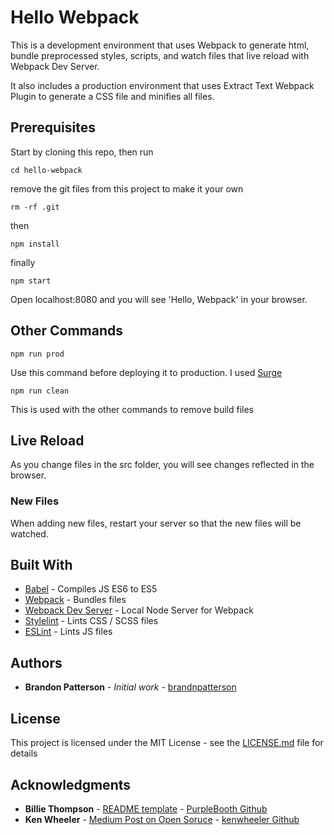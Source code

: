 # Hello Webpack

This is a development environment that uses Webpack to generate html, bundle preprocessed styles, scripts, and watch files that live reload with Webpack Dev Server.

It also includes a production environment that uses Extract Text Webpack Plugin to generate a CSS file and minifies all files.

## Prerequisites

Start by cloning this repo, then run

```
cd hello-webpack
```

remove the git files from this project to make it your own
```
rm -rf .git
```

then
```
npm install
```
finally
```
npm start
```

Open localhost:8080 and you will see 'Hello, Webpack' in your browser.

## Other Commands

```
npm run prod
```
Use this command before deploying it to production. I used [Surge](https://surge.sh/)

```
npm run clean
```
This is used with the other commands to remove build files


## Live Reload

As you change files in the src folder, you will see changes reflected in the browser.

### New Files
When adding new files, restart your server so that the new files will be watched.

## Built With

* [Babel](https://babeljs.io/) - Compiles JS ES6 to ES5
* [Webpack](https://webpack.js.org/) - Bundles files
* [Webpack Dev Server](https://github.com/webpack/webpack-dev-server) - Local Node Server for Webpack
* [Stylelint](https://stylelint.io/) - Lints CSS / SCSS files
* [ESLint](https://eslint.org/) - Lints JS files

## Authors

* **Brandon Patterson** - *Initial work* - [brandnpatterson](https://github.com/brandnpatterson)

## License

This project is licensed under the MIT License - see the [LICENSE.md](LICENSE.md) file for details

## Acknowledgments

* **Billie Thompson** - [README template](https://gist.github.com/PurpleBooth/109311bb0361f32d87a2) - [PurpleBooth Github](https://github.com/PurpleBooth)
* **Ken Wheeler** - [Medium Post on Open Soruce](https://medium.com/@ken_wheeler/a-bitter-guide-to-open-source-a8e3b6a3c1c4) - [kenwheeler Github](https://github.com/kenwheeler)
